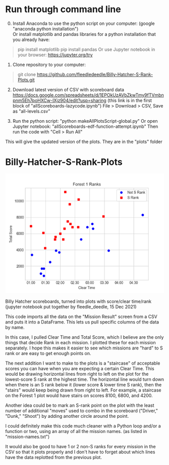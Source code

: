 # Run through command line
0) Install Anaconda to use the python script on your computer: (google "anaconda python installation")  
Or install matplotlib and pandas libraries for a python installation that you already have: 
> pip install matplotlib
> pip install pandas 
Or use Jupyter notebook in your browser: https://jupyter.org/try


1) Clone repository to your computer:
> git clone https://github.com/fleedledeedle/Billy-Hatcher-S-Rank-Plots.git


2) Download latest version of CSV with scoreboard data
https://docs.google.com/spreadsheets/d/1EPOkUzAVbZkwTmy9fTVmbnpnm5Eh7poHXCw-IXjz904/edit?usp=sharing 
(this link is in the first block of "allScoreboards-lazycode.ipynb")
File > Download > CSV, 
Save as "all-levels.csv"


3) Run the python script: "python makeAllPlotsScript-global.py"
Or open Jupyter notebook: "allScoreboards-edf-function-attempt.ipynb" Then run the code with "Cell > Run All"

This will give the updated version of the plots. They are in the "plots" folder


# Billy-Hatcher-S-Rank-Plots

![Example Plot](https://raw.githubusercontent.com/fleedledeedle/Billy-Hatcher-S-Rank-Plots/main/plots/BH1-1-Forest1Ranks.png)

Billy Hatcher scoreboards, turned into plots with score/clear time/rank
(jupyter notebook put together by fleedle_deedle, 15 Dec 2021)

This code imports all the data on the "Mission Result" screen 
from a CSV and puts it into a DataFrame. This lets us pull specific 
columns of the data by name. 

In this case, I pulled Clear Time and Total Score, which I believe 
are the only things that decide Rank in each mission. I plotted 
these for each mission separately. I hope this makes it easier to see 
which missions are "hard" to S rank or are easy to get enough points 
on.

The next addition I want to make to the plots is a "staircase" of 
acceptable scores you can have when you are expecting a certain 
Clear Time. This would be drawing horizontal lines from right to 
left on the plot for the lowest-score S rank at the highest time. 
The horizontal line would turn down when there is an S rank below it 
(lower score & lower time S rank), then the "stairs" would keep being 
drawn from right to left. For example, a staircase on the Forest 1 
plot would have stairs on scores 8100, 6800, and 4200. 

Another idea could be to mark an S-rank point on the plot with the least 
number of additional "moves" used to combo in the scoreboard ("Driver,"	
"Dunk,"	"Shoot") by adding another circle around the point.

I could definitely make this code much cleaner with a Python loop
and/or a function or two, using an array of all the mission names.
(as listed in "mission-names.txt")

It would also be good to have 1 or 2 non-S ranks for every mission in
the CSV so that it plots properly and I don't have to forget about
which lines have the data replotted from the previous plot.
